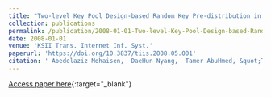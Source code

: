 ```yaml
---
title: "Two-level Key Pool Design-based Random Key Pre-distribution in Wireless Sensor Networks"
collection: publications
permalink: /publication/2008-01-01-Two-level-Key-Pool-Design-based-Random-Key-Pre-distribution-in-Wireless-Sensor-Networks
date: 2008-01-01
venue: 'KSII Trans. Internet Inf. Syst.'
paperurl: 'https://doi.org/10.3837/tiis.2008.05.001'
citation: ' Abedelaziz Mohaisen,  DaeHun Nyang,  Tamer AbuHmed, &quot;Two-level Key Pool Design-based Random Key Pre-distribution in Wireless Sensor Networks.&quot; KSII Trans. Internet Inf. Syst., 2008.'
---
```

[Access paper here](https://doi.org/10.3837/tiis.2008.05.001){:target="_blank"}
